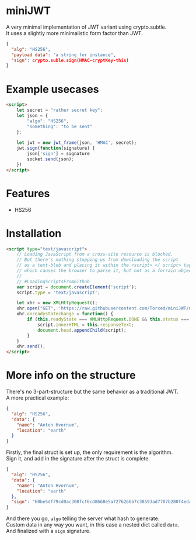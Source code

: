 # miniJWT
A very minimal implementation of JWT variant using crypto.subtle.<br>
It uses a slightly more minimalistic form factor than JWT.

```json
{
  "alg": "HS256",
  "payload data": "a string for instance",
  "sign": crypto.suble.sign(HMAC-cryptKey-this)
}
```

# Example usecases

```html
<script>
	let secret = "rather secret key";
	let json = {
		"algo": "HS256",
		"something": "to be sent"
	};
  
	let jwt = new jwt_frame(json, 'HMAC', secret);
	jwt.sign(function(signature) {
		json['sign'] = signature
		socket.send(json);
	})
</script>
```

# Features

 * HS256

# Installation

```html
<script type="text/javascript">
	// Loading JavaScript from a cross-site resource is blocked.
	// But there's nothing stopping us from downloading the script
	// as a text-blob and placing it within the <script> </ script> tags,
	// which causes the browser to parse it, but not as a forrain object.
	//
	// #LoadingScriptsFromGithub
	var script = document.createElement('script');
	script.type = 'text/javascript';

	let xhr = new XMLHttpRequest();
	xhr.open("GET", 'https://raw.githubusercontent.com/Torxed/miniJWT/master/miniJWT.js', true);
	xhr.onreadystatechange = function() {
		if (this.readyState === XMLHttpRequest.DONE && this.status === 200) {
			script.innerHTML = this.responseText;
			document.head.appendChild(script);
		}
	}
	xhr.send();
</script>
```

# More info on the structure

There's no 3-part-structure but the same behavior as a traditional JWT.<br>
A more practical example:

```json
{
  "alg": "HS256",
  "data": {
    "name": "Anton Hvornum",
    "location": "earth"
  }
}
```
Firstly, the final struct is set up, the only requirement is the algorithm.<br>
Sign it, and add in the signature after the struct is complete.<br>

```json
{
  "alg": "HS256",
  "data": {
    "name": "Anton Hvornum",
    "location": "earth"
  },
  "sign": "60be5df79cd0ac308fcf6cd8668e5a7276266b7c38593ad7707b280f4edadddf"
}
```

And there you go, `algo` telling the server what hash to generate.<br>
Custom data in any way you want, in this case a nested dict called `data`.<br>
And finalized with a `sign` signature.
